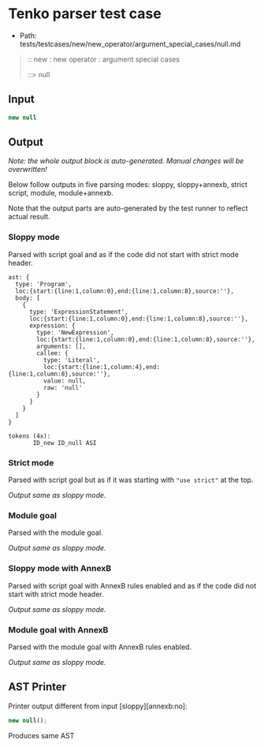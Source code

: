 # Tenko parser test case

- Path: tests/testcases/new/new_operator/argument_special_cases/null.md

> :: new : new operator : argument special cases
>
> ::> null

## Input

`````js
new null
`````

## Output

_Note: the whole output block is auto-generated. Manual changes will be overwritten!_

Below follow outputs in five parsing modes: sloppy, sloppy+annexb, strict script, module, module+annexb.

Note that the output parts are auto-generated by the test runner to reflect actual result.

### Sloppy mode

Parsed with script goal and as if the code did not start with strict mode header.

`````
ast: {
  type: 'Program',
  loc:{start:{line:1,column:0},end:{line:1,column:8},source:''},
  body: [
    {
      type: 'ExpressionStatement',
      loc:{start:{line:1,column:0},end:{line:1,column:8},source:''},
      expression: {
        type: 'NewExpression',
        loc:{start:{line:1,column:0},end:{line:1,column:8},source:''},
        arguments: [],
        callee: {
          type: 'Literal',
          loc:{start:{line:1,column:4},end:{line:1,column:8},source:''},
          value: null,
          raw: 'null'
        }
      }
    }
  ]
}

tokens (4x):
       ID_new ID_null ASI
`````

### Strict mode

Parsed with script goal but as if it was starting with `"use strict"` at the top.

_Output same as sloppy mode._

### Module goal

Parsed with the module goal.

_Output same as sloppy mode._

### Sloppy mode with AnnexB

Parsed with script goal with AnnexB rules enabled and as if the code did not start with strict mode header.

_Output same as sloppy mode._

### Module goal with AnnexB

Parsed with the module goal with AnnexB rules enabled.

_Output same as sloppy mode._

## AST Printer

Printer output different from input [sloppy][annexb:no]:

````js
new null();
````

Produces same AST
